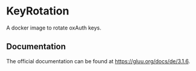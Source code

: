 # KeyRotation

A docker image to rotate oxAuth keys.

## Documentation

The official documentation can be found at https://gluu.org/docs/de/3.1.6.
